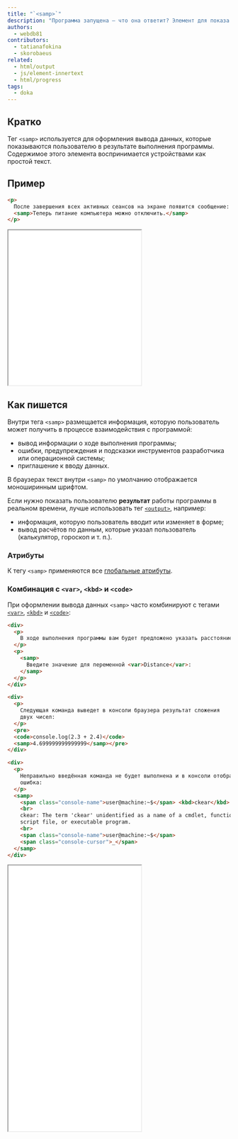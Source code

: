 ```yaml
---
title: "`<samp>`"
description: "Программа запущена — что она ответит? Элемент для показа пользователю выходных данных программы."
authors:
  - webdb81
contributors:
  - tatianafokina
  - skorobaeus
related:
  - html/output
  - js/element-innertext
  - html/progress
tags:
  - doka
---
```


## Кратко

Тег `<samp>` используется для оформления вывода данных, которые показываются пользователю в результате выполнения программы. Содержимое этого элемента воспринимается устройствами как простой текст.

## Пример

```html
<p>
  После завершения всех активных сеансов на экране появится сообщение:
  <samp>Теперь питание компьютера можно отключить.</samp>
</p>
```

<iframe title="Базовый пример" src="demos/basic/" height="350"></iframe>

## Как пишется

Внутри тега `<samp>` размещается информация, которую пользователь может получить в процессе взаимодействия с программой:

- вывод информации о ходе выполнения программы;
- ошибки, предупреждения и подсказки инструментов разработчика или операционной системы;
- приглашение к вводу данных.

В браузерах текст внутри `<samp>` по умолчанию отображается моноширинным шрифтом.

Если нужно показать пользователю **результат** работы программы в реальном времени, лучше использовать тег [`<output>`](/html/output/), например:

- информация, которую пользователь вводит или изменяет в форме;
- вывод расчётов по данным, которые указал пользователь (калькулятор, гороскоп и т. п.).

### Атрибуты

К тегу `<samp>` применяются все [глобальные атрибуты](/html/global-attrs/).

### Комбинация с `<var>`, `<kbd>` и `<code>`

При оформлении вывода данных `<samp>` часто комбинируют с тегами [`<var>`](/html/var/), [`<kbd>`](/html/kbd/) и [`<code>`](/html/code/):

```html
<div>
  <p>
    В ходе выполнения программы вам будет предложено указать расстояние:
  </p>
  <p>
    <samp>
      Введите значение для переменной <var>Distance</var>:
    </samp>
  </p>
</div>

<div>
  <p>
    Следующая команда выведет в консоли браузера результат сложения
    двух чисел:
  </p>
  <pre>
  <code>console.log(2.3 + 2.4)</code>
  <samp>4.699999999999999</samp></pre>
</div>

<div>
  <p>
    Неправильно введённая команда не будет выполнена и в консоли отобразится
    ошибка:
  </p>
  <samp>
    <span class="console-name">user@machine:~$</span> <kbd>ckear</kbd>
    <br>
    ckear: The term 'ckear' unidentified as a name of a cmdlet, function,
    script file, or executable program.
    <br>
    <span class="console-name">user@machine:~$</span>
    <span class="console-cursor">_</span>
  </samp>
</div>
```

<iframe title="Пример использования с var и kbd" src="demos/complex/" height="600"></iframe>
